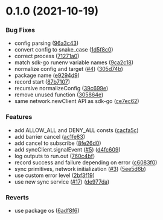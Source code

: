 # 0.1.0 (2021-10-19)


### Bug Fixes

* config parsing ([96a3c43](https://github.com/testground/sdk-js/commit/96a3c43b2660150c5bd338888d5781570f90197a))
* convert config to snake_case ([1d5f8c0](https://github.com/testground/sdk-js/commit/1d5f8c019f8809cef076734ead6c3a6eeedec763))
* correct process ([71271a0](https://github.com/testground/sdk-js/commit/71271a039bdbf1f9c5d63ff23bb54ff55e59d319))
* match sdk-go runenv variable names ([9ca2c18](https://github.com/testground/sdk-js/commit/9ca2c1825a32b0e8ae46c91cac884023590db664))
* normalize config and target ([#4](https://github.com/testground/sdk-js/issues/4)) ([305d74b](https://github.com/testground/sdk-js/commit/305d74bd6099d269a9d0fb349419cff455bf8308))
* package name ([e9294d9](https://github.com/testground/sdk-js/commit/e9294d9f04db4362db2b0052d9af5477855dbcd3))
* record start ([87b7107](https://github.com/testground/sdk-js/commit/87b71078e4c5f149e2b0f960d5c9e519731a97e6))
* recursive normalizeConfig ([39c699e](https://github.com/testground/sdk-js/commit/39c699e87146411198ebd6cb8daa4072fdf75f85))
* remove unused function ([305864e](https://github.com/testground/sdk-js/commit/305864ef4bb476845c95d6402c05996da276c516))
* same network.newClient API as sdk-go ([ce7ec62](https://github.com/testground/sdk-js/commit/ce7ec6277218cb2aa81d3c284a2b03eabeec06f7))


### Features

* add ALLOW_ALL and DENY_ALL consts ([cacfa5c](https://github.com/testground/sdk-js/commit/cacfa5cc6d3e7b7cf186b2c721bdc0863282f88b))
* add barrier cancel ([ac1fe83](https://github.com/testground/sdk-js/commit/ac1fe832fca0f69382ea0d2dfc94bfda2b87ed29))
* add cancel to subscribe ([8fe26d0](https://github.com/testground/sdk-js/commit/8fe26d07c35650c400853042e9ca32092707d9ce))
* add syncClient.signalEvent ([#5](https://github.com/testground/sdk-js/issues/5)) ([d4fc609](https://github.com/testground/sdk-js/commit/d4fc609c632ebb3b62a0df3f82a2b58839a08370))
* log outputs to run.out ([760c4bf](https://github.com/testground/sdk-js/commit/760c4bf8574239067b6721d333c640613635c052))
* record success and failure depending on error ([c6083f0](https://github.com/testground/sdk-js/commit/c6083f06766c4772f30fac5b2dc883b5ffbb0677))
* sync primitives, network initialization ([#3](https://github.com/testground/sdk-js/issues/3)) ([5ee5d6b](https://github.com/testground/sdk-js/commit/5ee5d6b9406f98f0a755e67367242c8597af0e6f))
* use custom error level ([2bf3f19](https://github.com/testground/sdk-js/commit/2bf3f19221f988b65686c24e9d4c008a9f3295be))
* use new sync service ([#17](https://github.com/testground/sdk-js/issues/17)) ([de977da](https://github.com/testground/sdk-js/commit/de977dae0ac364c3f2a6d7a7f6a9ab17767d2e2c))


### Reverts

* use package os ([6adf8f6](https://github.com/testground/sdk-js/commit/6adf8f69a9d09178af55866075ab16fdcc28947c))



